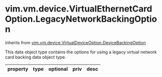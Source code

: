 vim.vm.device.VirtualEthernetCardOption.LegacyNetworkBackingOption
==================================================================
inherits from [vim.vm.device.VirtualDeviceOption.DeviceBackingOption](docs/vim.vm.device.VirtualDeviceOption.DeviceBackingOption.md)


This data object type contains the options   for using a legacy virtual network card backing data object type.

| property | type | optional | priv | desc |
|:---------|:-----|:---------|:-----|:-----|



